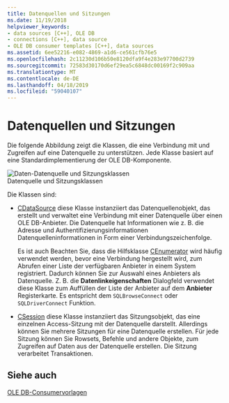 ```yaml
---
title: Datenquellen und Sitzungen
ms.date: 11/19/2018
helpviewer_keywords:
- data sources [C++], OLE DB
- connections [C++], data source
- OLE DB consumer templates [C++], data sources
ms.assetid: 6ee52216-e082-4869-a1d6-ce561cfb76e5
ms.openlocfilehash: 2c11230d106b50e8120dfa9f4e283e97700d2739
ms.sourcegitcommit: 72583d30170d6ef29ea5c6848dc00169f2c909aa
ms.translationtype: MT
ms.contentlocale: de-DE
ms.lasthandoff: 04/18/2019
ms.locfileid: "59040107"
---
```

# <a name="data-sources-and-sessions"></a>Datenquellen und Sitzungen

Die folgende Abbildung zeigt die Klassen, die eine Verbindung mit und Zugreifen auf eine Datenquelle zu unterstützen. Jede Klasse basiert auf eine Standardimplementierung der OLE DB-Komponente.

![Daten-Datenquelle und Sitzungsklassen](../../data/oledb/media/vcdatasourcesessionclasses.gif "Daten Datenquelle und Sitzungsklassen") <br/>
Datenquelle und Sitzungsklassen

Die Klassen sind:

- [CDataSource](../../data/oledb/cdatasource-class.md) diese Klasse instanziiert das Datenquellenobjekt, das erstellt und verwaltet eine Verbindung mit einer Datenquelle über einen OLE DB-Anbieter. Die Datenquelle hat Informationen wie z. B. die Adresse und Authentifizierungsinformationen Datenquelleninformationen in Form einer Verbindungszeichenfolge.

   Es ist auch Beachten Sie, dass die Hilfsklasse [CEnumerator](../../data/oledb/cenumerator-class.md) wird häufig verwendet werden, bevor eine Verbindung hergestellt wird, zum Abrufen einer Liste der verfügbaren Anbieter in einem System registriert. Dadurch können Sie zur Auswahl eines Anbieters als Datenquelle. Z. B. die **Datenlinkeigenschaften** Dialogfeld verwendet diese Klasse zum Auffüllen der Liste der Anbieter auf dem **Anbieter** Registerkarte. Es entspricht dem `SQLBrowseConnect` oder `SQLDriverConnect` Funktion.

- [CSession](../../data/oledb/csession-class.md) diese Klasse instanziiert das Sitzungsobjekt, das eine einzelnen Access-Sitzung mit der Datenquelle darstellt. Allerdings können Sie mehrere Sitzungen für eine Datenquelle erstellen. Für jede Sitzung können Sie Rowsets, Befehle und andere Objekte, zum Zugreifen auf Daten aus der Datenquelle erstellen. Die Sitzung verarbeitet Transaktionen.

## <a name="see-also"></a>Siehe auch

[OLE DB-Consumervorlagen](../../data/oledb/ole-db-consumer-templates-cpp.md)